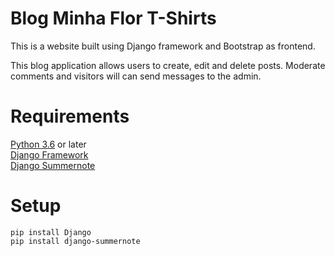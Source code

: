 # Blog Minha Flor T-Shirts
This is a website built using Django framework and Bootstrap as frontend.

This blog application allows users to create, edit and delete posts. Moderate comments and visitors will can send messages to the admin.

# Requirements
[Python 3.6](https://www.python.org/) or later  
[Django Framework](https://www.djangoproject.com/)  
[Django Summernote](https://github.com/summernote/django-summernote)


# Setup

`pip install Django`  
`pip install django-summernote  `
